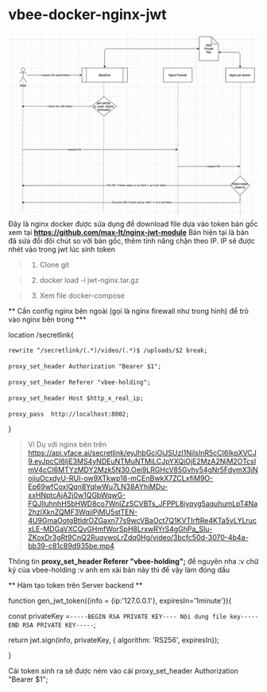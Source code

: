 # vbee-docker-nginx-jwt
![alt text](https://github.com/DevStorevn/vbee-docker-nginx-jwt/blob/master/images/follow.png?raw=true)
Đây là nginx docker được sửa dụng để download file dựa vào token bản gốc xem tại **https://github.com/max-lt/nginx-jwt-module** Bản hiện tại là bản đã sửa đổi đôi chút so với bản gốc, thêm tính năng chặn theo IP. IP sẽ được nhét vào trong jwt lúc sinh token

>1. Clone git

>2. docker load -i jwt-nginx.tar.gz

>3. Xem file docker-compose 

** Cần config nginx bên ngoài (gọi là nginx firewall như trong hình) để trỏ vào nginx bên trong ***

location /secretlink{

	rewrite ^/secretlink/(.*)/video/(.*)$ /uploads/$2 break;
	
	proxy_set_header Authorization "Bearer $1";

	proxy_set_header Referer "vbee-holding";

	proxy_set_header Host $http_x_real_ip;

	proxy_pass  http://localhost:8002;

}

> Ví Dụ với nginx bên trên https://api.vface.ai/secretlink/eyJhbGciOiJSUzI1NiIsInR5cCI6IkpXVCJ9.eyJpcCI6IjE3MS4yNDEuNTMuNTMiLCJpYXQiOjE2MzA2NjM2OTcsImV4cCI6MTYzMDY2Mzk5N30.Oei9LRGHcV85Gvhy54gNr5FdymX3jNojiuOcxdyU-RUI-ow9XTkwp18-mCEnBwkX7ZCLxfiM9O-Ep69wfCoxlQqn8YqIwWu7LN38AYhiMDu-xxHNptcAjA2j0w1QGbWqwG-FQJlluhnhHSbHWD8co7WnlZzSCVBTs_JFPPL8iyqyg5aquhumLpT4Na2hzlXknZQMF3WqjiPjMU5stTEN-4U9GmaOotgBtldrOZGaxn77s9wcVBaOct7Q1KVTIrftRe4KTa5vLYLrucxLE-MDGaVXCQvGHmfWorSpH8LrxwRYrS4gGhPa_SIu-ZKoxDr3gRt9CnQ2RuqywoLrZdq0Hg/video/3bcfc50d-3070-4b4a-bb39-c81c89d935be.mp4

Thông tin **proxy_set_header Referer "vbee-holding";** để nguyên nha :v chữ ký của vbee-holding :v anh em xài bản này thì để vậy làm đóng dấu

** Hàm tạo token trên Server backend **


function gen_jwt_token({info = {ip:'127.0.0.1'}, expiresIn='1minute'}){

  const privateKey =`-----BEGIN RSA PRIVATE KEY---- Nội dung file key-----END RSA PRIVATE KEY-----`;
 
 return   jwt.sign(info, privateKey, { algorithm: 'RS256',  expiresIn});

}

Cái token sinh ra sẽ được ném vào cái proxy_set_header Authorization "Bearer $1"; 